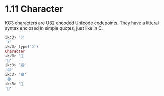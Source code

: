 # 1.11 Character

KC3 characters are U32 encoded Unicode codepoints.
They have a litteral syntax enclosed in simple quotes, just like in C.
```elixir
ikc3> '𐅀'
'𐅀'
ikc3> type('𐅀')
Character
ikc3> '🎳'
'🎳'
ikc3> '😄'
'😄'
ikc3> '🟣'
'🟣'
ikc3> '🤩'
'🤩'
```
